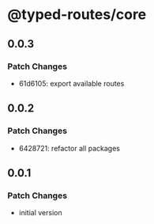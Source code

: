 # @typed-routes/core

## 0.0.3

### Patch Changes

- 61d6105: export available routes

## 0.0.2

### Patch Changes

- 6428721: refactor all packages

## 0.0.1

### Patch Changes

- initial version
